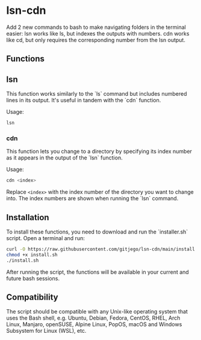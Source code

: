 # lsn-cdn
Add 2 new commands to bash to make navigating folders in the terminal easier: lsn works like ls, but indexes the outputs with numbers.  cdn works like cd, but only requires the corresponding number from the lsn output. 

## Functions

## lsn
This function works similarly to the \`ls\` command but includes numbered lines in its output. It's useful in tandem with the \`cdn\` function.

Usage:
```bash
lsn
```

### cdn
This function lets you change to a directory by specifying its index number as it appears in the output of the \`lsn\` function.

Usage:
```bash
cdn <index>
```

Replace `<index>` with the index number of the directory you want to change into. The index numbers are shown when running the \`lsn\` command.

## Installation

To install these functions, you need to download and run the \`installer.sh\` script. Open a terminal and run:

```bash
curl -O https://raw.githubusercontent.com/gitjego/lsn-cdn/main/install.sh
chmod +x install.sh
./install.sh
```

After running the script, the functions will be available in your current and future bash sessions.

## Compatibility

The script should be compatible with any Unix-like operating system that uses the Bash shell, e.g. Ubuntu, Debian, Fedora, CentOS, RHEL, Arch Linux, Manjaro, openSUSE, Alpine Linux, PopOS,  macOS and Windows Subsystem for Linux (WSL), etc.
